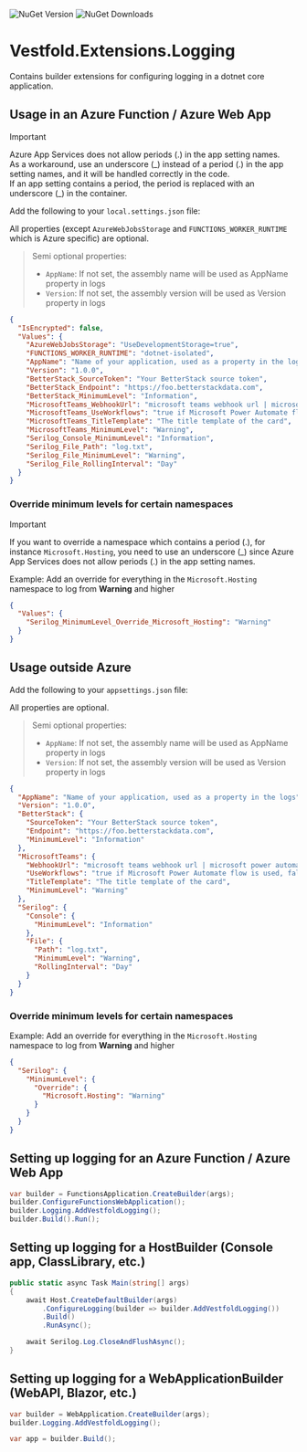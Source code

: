 ![NuGet Version](https://img.shields.io/nuget/v/Vestfold.Extensions.Logging.svg)
![NuGet Downloads](https://img.shields.io/nuget/dt/Vestfold.Extensions.Logging.svg)

# Vestfold.Extensions.Logging

Contains builder extensions for configuring logging in a dotnet core application.

## Usage in an Azure Function / Azure Web App

> [!IMPORTANT]
> Azure App Services does not allow periods (.) in the app setting names.<br />
> As a workaround, use an underscore (\_) instead of a period (.) in the app setting names, and it will be handled correctly in the code.<br />
> If an app setting contains a period, the period is replaced with an underscore (\_) in the container.

Add the following to your `local.settings.json` file:

All properties (except `AzureWebJobsStorage` and `FUNCTIONS_WORKER_RUNTIME` which is Azure specific) are optional.

> Semi optional properties:
> - `AppName`: If not set, the assembly name will be used as AppName property in logs
> - `Version`: If not set, the assembly version will be used as Version property in logs

```json
{
  "IsEncrypted": false,
  "Values": {
    "AzureWebJobsStorage": "UseDevelopmentStorage=true",
    "FUNCTIONS_WORKER_RUNTIME": "dotnet-isolated",
    "AppName": "Name of your application, used as a property in the logs",
    "Version": "1.0.0",
    "BetterStack_SourceToken": "Your BetterStack source token",
    "BetterStack_Endpoint": "https://foo.betterstackdata.com",
    "BetterStack_MinimumLevel": "Information",
    "MicrosoftTeams_WebhookUrl": "microsoft teams webhook url | microsoft power automate flow url if UseWorkflows is set to true",
    "MicrosoftTeams_UseWorkflows": "true if Microsoft Power Automate flow is used, false if Microsoft Teams webhook is used (default is true)",
    "MicrosoftTeams_TitleTemplate": "The title template of the card",
    "MicrosoftTeams_MinimumLevel": "Warning",
    "Serilog_Console_MinimumLevel": "Information",
    "Serilog_File_Path": "log.txt",
    "Serilog_File_MinimumLevel": "Warning",
    "Serilog_File_RollingInterval": "Day"
  }
}
```

### Override minimum levels for certain namespaces

> [!IMPORTANT]
> If you want to override a namespace which contains a period (.), for instance `Microsoft.Hosting`,
> you need to use an underscore (\_) since Azure App Services does not allow periods (.) in the app setting names.

Example: Add an override for everything in the `Microsoft.Hosting` namespace to log from **Warning** and higher
```json
{
  "Values": {
    "Serilog_MinimumLevel_Override_Microsoft_Hosting": "Warning"
  }
}
```

## Usage outside Azure

Add the following to your `appsettings.json` file:

All properties are optional.

> Semi optional properties:
> - `AppName`: If not set, the assembly name will be used as AppName property in logs
> - `Version`: If not set, the assembly version will be used as Version property in logs

```json
{
  "AppName": "Name of your application, used as a property in the logs",
  "Version": "1.0.0",
  "BetterStack": {
    "SourceToken": "Your BetterStack source token",
    "Endpoint": "https://foo.betterstackdata.com",
    "MinimumLevel": "Information"
  },
  "MicrosoftTeams": {
    "WebhookUrl": "microsoft teams webhook url | microsoft power automate flow url if UseWorkflows is set to true",
    "UseWorkflows": "true if Microsoft Power Automate flow is used, false if Microsoft Teams webhook is used (default is true)",
    "TitleTemplate": "The title template of the card",
    "MinimumLevel": "Warning"
  },
  "Serilog": {
    "Console": {
      "MinimumLevel": "Information"
    },
    "File": {
      "Path": "log.txt",
      "MinimumLevel": "Warning",
      "RollingInterval": "Day"
    }
  }
}
```

### Override minimum levels for certain namespaces

Example: Add an override for everything in the `Microsoft.Hosting` namespace to log from **Warning** and higher
```json
{
  "Serilog": {
    "MinimumLevel": {
      "Override": {
        "Microsoft.Hosting": "Warning"
      }
    }
  }
}
```

## Setting up logging for an Azure Function / Azure Web App

```csharp
var builder = FunctionsApplication.CreateBuilder(args);
builder.ConfigureFunctionsWebApplication();
builder.Logging.AddVestfoldLogging();
builder.Build().Run();
```

## Setting up logging for a HostBuilder (Console app, ClassLibrary, etc.)

```csharp
public static async Task Main(string[] args)
{
    await Host.CreateDefaultBuilder(args)
        .ConfigureLogging(builder => builder.AddVestfoldLogging())
        .Build()
        .RunAsync();

    await Serilog.Log.CloseAndFlushAsync();
}
```

## Setting up logging for a WebApplicationBuilder (WebAPI, Blazor, etc.)

```csharp
var builder = WebApplication.CreateBuilder(args);
builder.Logging.AddVestfoldLogging();

var app = builder.Build();
```